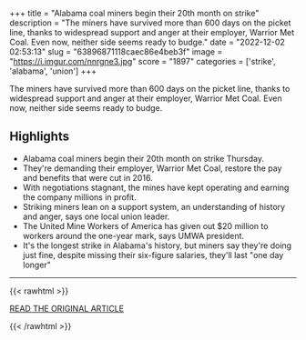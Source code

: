 +++
title = "Alabama coal miners begin their 20th month on strike"
description = "The miners have survived more than 600 days on the picket line, thanks to widespread support and anger at their employer, Warrior Met Coal. Even now, neither side seems ready to budge."
date = "2022-12-02 02:53:13"
slug = "63896871118caec86e4beb3f"
image = "https://i.imgur.com/nnrgne3.jpg"
score = "1897"
categories = ['strike', 'alabama', 'union']
+++

The miners have survived more than 600 days on the picket line, thanks to widespread support and anger at their employer, Warrior Met Coal. Even now, neither side seems ready to budge.

## Highlights

- Alabama coal miners begin their 20th month on strike Thursday.
- They're demanding their employer, Warrior Met Coal, restore the pay and benefits that were cut in 2016.
- With negotiations stagnant, the mines have kept operating and earning the company millions in profit.
- Striking miners lean on a support system, an understanding of history and anger, says one local union leader.
- The United Mine Workers of America has given out $20 million to workers around the one-year mark, says UMWA president.
- It's the longest strike in Alabama's history, but miners say they're doing just fine, despite missing their six-figure salaries, they'll last "one day longer"

---

{{< rawhtml >}}
  <p class="article-category">
    <a target="_blank" href="https://www.npr.org/2022/12/01/1139992968/alabama-coal-miners-strike-20-months">READ THE ORIGINAL ARTICLE</a>
  </p>
{{< /rawhtml >}}
